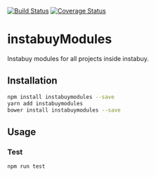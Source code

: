 [![Build Status](https://travis-ci.org/swallville/instabuyModules.svg?branch=master)](https://travis-ci.org/swallville/instabuyModules)
[![Coverage Status](https://coveralls.io/repos/github/swallville/instabuyModules/badge.svg?branch=master)](https://coveralls.io/github/swallville/instabuyModules?branch=master)
# instabuyModules
Instabuy modules for all projects inside instabuy.

## Installation 
```sh
npm install instabuymodules --save
yarn add instabuymodules
bower install instabuymodules --save
```
## Usage
### Test 
```sh
npm run test
```